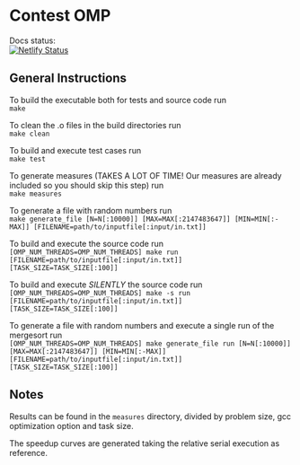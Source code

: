 # Contest OMP

Docs status:\
[![Netlify Status](https://api.netlify.com/api/v1/badges/48091397-01e7-4783-ad50-3003d7ced228/deploy-status)](https://contestomp.netlify.app/)

## General Instructions

To build the executable both for tests and source code run\
`make`

To clean the .o files in the build directories run\
`make clean`

To build and execute test cases run\
`make test`

To generate measures (TAKES A LOT OF TIME! Our measures are already included so you should skip this step) run\
`make measures`

To generate a file with random numbers run\
`make generate_file [N=N[:10000]] [MAX=MAX[:2147483647]] [MIN=MIN[:-MAX]] [FILENAME=path/to/inputfile[:input/in.txt]]`

To build and execute the source code run\
`[OMP_NUM_THREADS=OMP_NUM_THREADS] make run [FILENAME=path/to/inputfile[:input/in.txt]] [TASK_SIZE=TASK_SIZE[:100]]`

To build and execute *SILENTLY* the source code run\
`[OMP_NUM_THREADS=OMP_NUM_THREADS] make -s run [FILENAME=path/to/inputfile[:input/in.txt]] [TASK_SIZE=TASK_SIZE[:100]]`

To generate a file with random numbers and execute a single run of the mergesort run\
`[OMP_NUM_THREADS=OMP_NUM_THREADS] make generate_file run [N=N[:10000]] [MAX=MAX[:2147483647]] [MIN=MIN[:-MAX]] [FILENAME=path/to/inputfile[:input/in.txt]] [TASK_SIZE=TASK_SIZE[:100]]`

## Notes

Results can be found in the `measures` directory, divided by problem size, gcc optimization option and task size.

The speedup curves are generated taking the relative serial execution as reference.
